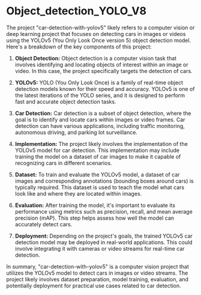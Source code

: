 # Object_detection_YOLO_V8


The project "car-detection-with-yolov5" likely refers to a computer vision or deep learning project that focuses on detecting cars in images or videos using the YOLOv5 (You Only Look Once version 5) object detection model. Here's a breakdown of the key components of this project:

1. **Object Detection:** Object detection is a computer vision task that involves identifying and locating objects of interest within an image or video. In this case, the project specifically targets the detection of cars.

2. **YOLOv5:** YOLO (You Only Look Once) is a family of real-time object detection models known for their speed and accuracy. YOLOv5 is one of the latest iterations of the YOLO series, and it is designed to perform fast and accurate object detection tasks.

3. **Car Detection:** Car detection is a subset of object detection, where the goal is to identify and locate cars within images or video frames. Car detection can have various applications, including traffic monitoring, autonomous driving, and parking lot surveillance.

4. **Implementation:** The project likely involves the implementation of the YOLOv5 model for car detection. This implementation may include training the model on a dataset of car images to make it capable of recognizing cars in different scenarios.

5. **Dataset:** To train and evaluate the YOLOv5 model, a dataset of car images and corresponding annotations (bounding boxes around cars) is typically required. This dataset is used to teach the model what cars look like and where they are located within images.

6. **Evaluation:** After training the model, it's important to evaluate its performance using metrics such as precision, recall, and mean average precision (mAP). This step helps assess how well the model can accurately detect cars.

7. **Deployment:** Depending on the project's goals, the trained YOLOv5 car detection model may be deployed in real-world applications. This could involve integrating it with cameras or video streams for real-time car detection.

In summary, "car-detection-with-yolov5" is a computer vision project that utilizes the YOLOv5 model to detect cars in images or video streams. The project likely involves dataset preparation, model training, evaluation, and potentially deployment for practical use cases related to car detection.

